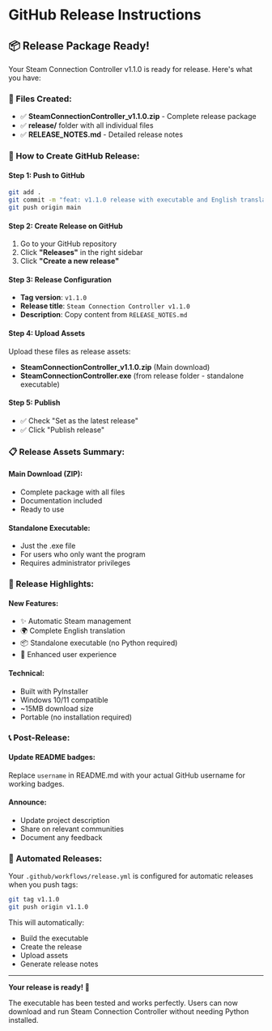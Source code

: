# GitHub Release Instructions

## 📦 Release Package Ready!

Your Steam Connection Controller v1.1.0 is ready for release. Here's what you have:

### 📁 Files Created:
- ✅ **SteamConnectionController_v1.1.0.zip** - Complete release package
- ✅ **release/** folder with all individual files
- ✅ **RELEASE_NOTES.md** - Detailed release notes

### 🚀 How to Create GitHub Release:

#### Step 1: Push to GitHub
```bash
git add .
git commit -m "feat: v1.1.0 release with executable and English translation"
git push origin main
```

#### Step 2: Create Release on GitHub
1. Go to your GitHub repository
2. Click **"Releases"** in the right sidebar
3. Click **"Create a new release"**

#### Step 3: Release Configuration
- **Tag version**: `v1.1.0`
- **Release title**: `Steam Connection Controller v1.1.0`
- **Description**: Copy content from `RELEASE_NOTES.md`

#### Step 4: Upload Assets
Upload these files as release assets:
- **SteamConnectionController_v1.1.0.zip** (Main download)
- **SteamConnectionController.exe** (from release folder - standalone executable)

#### Step 5: Publish
- ✅ Check "Set as the latest release"
- ✅ Click "Publish release"

### 📋 Release Assets Summary:

#### Main Download (ZIP):
- Complete package with all files
- Documentation included
- Ready to use

#### Standalone Executable:
- Just the .exe file
- For users who only want the program
- Requires administrator privileges

### 🎯 Release Highlights:

#### New Features:
- ✨ Automatic Steam management
- 🌍 Complete English translation
- 📦 Standalone executable (no Python required)
- 🔧 Enhanced user experience

#### Technical:
- Built with PyInstaller
- Windows 10/11 compatible
- ~15MB download size
- Portable (no installation required)

### 📞 Post-Release:

#### Update README badges:
Replace `username` in README.md with your actual GitHub username for working badges.

#### Announce:
- Update project description
- Share on relevant communities
- Document any feedback

### 🔄 Automated Releases:

Your `.github/workflows/release.yml` is configured for automatic releases when you push tags:

```bash
git tag v1.1.0
git push origin v1.1.0
```

This will automatically:
- Build the executable
- Create the release
- Upload assets
- Generate release notes

---

**Your release is ready! 🎉**

The executable has been tested and works perfectly. Users can now download and run Steam Connection Controller without needing Python installed.